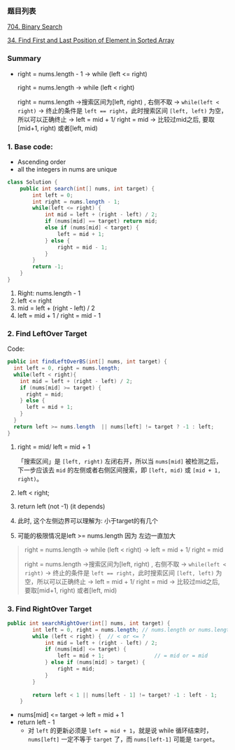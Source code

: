### 题目列表

[704. Binary Search](https://leetcode.com/problems/binary-search/)

[34. Find First and Last Position of Element in Sorted Array](https://leetcode.com/problems/find-first-and-last-position-of-element-in-sorted-array/)

### Summary

- right = nums.length - 1 -> while (left <= right)

  right = nums.length -> while (left < right)

  right = nums.length ->搜索区间为[left, right) , 右侧不取 -> `while(left < right)` -> 终止的条件是 `left == right`，此时搜索区间 `[left, left)` 为空，所以可以正确终止 -> left = mid + 1/ right = mid -> 比较过mid之后, 要取[mid+1, right) 或者[left, mid) 

  

### 1. Base code: 

- Ascending order
- all the integers in nums are unique

```java
class Solution {
    public int search(int[] nums, int target) {
        int left = 0;
        int right = nums.length - 1;
        while(left <= right) {
            int mid = left + (right - left) / 2;
            if (nums[mid] == target) return mid;
            else if (nums[mid] < target) {
                left = mid + 1;
            } else {
                right = mid - 1;
            }
        }
        return -1;
    }
}
```

1. Right: nums.length - 1 
2. left <= right 
3. mid = left + (right - left) / 2
4. left = mid + 1 / right = mid - 1



### 2. Find LeftOver Target

Code:

```java
public int findLeftOverBS(int[] nums, int target) {
  int left = 0, right = nums.length;
  while(left < right){
    int mid = left + (right - left) / 2;
    if (nums[mid] >= target) {
      right = mid;
    } else {
      left = mid + 1;
    }
  }
  return left >= nums.length  || nums[left] != target ? -1 : left; 
}
```

1. right = mid/ left = mid + 1

   「搜索区间」是 `[left, right)` 左闭右开，所以当 `nums[mid]` 被检测之后，下一步应该去 `mid` 的左侧或者右侧区间搜索，即 `[left, mid)` 或 `[mid + 1, right)`。 

2. left < right;

3. return left (not -1) (it depends)

4. 此时, 这个左侧边界可以理解为: 小于target的有几个

5. 可能的极限情况是left >= nums.length 因为 左边一直加大

> right = nums.length -> while (left < right) -> left = mid + 1/ right = mid
>
> right = nums.length ->搜索区间为[left, right) , 右侧不取 -> `while(left < right)` -> 终止的条件是 `left == right`，此时搜索区间 `[left, left)` 为空，所以可以正确终止 -> left = mid + 1/ right = mid -> 比较过mid之后, 要取[mid+1, right) 或者[left, mid) 
>
> 

### 3. Find RightOver Target 

```java
public int searchRightOver(int[] nums, int target) {
        int left = 0, right = nums.length; // nums.length or nums.length - 1?
        while (left < right) {  // < or <= ?
            int mid = left + (right - left) / 2;
            if (nums[mid] <= target) {
                left = mid + 1;                // = mid or = mid 
            } else if (nums[mid] > target) {
                right = mid;
            } 
        }
        
        return left < 1 || nums[left - 1] != target? -1 : left - 1;
    }
```

- nums[mid] <= target -> left = mid + 1
- return left - 1
  - 对 `left` 的更新必须是 `left = mid + 1`，就是说 while 循环结束时，`nums[left]` 一定不等于 `target` 了，而 `nums[left-1]` 可能是 `target`。

